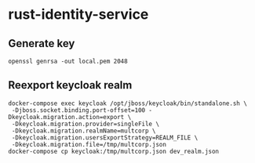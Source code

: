 # rust-identity-service


## Generate key

    openssl genrsa -out local.pem 2048

## Reexport keycloak realm

```
docker-compose exec keycloak /opt/jboss/keycloak/bin/standalone.sh \
 -Djboss.socket.binding.port-offset=100 -Dkeycloak.migration.action=export \
 -Dkeycloak.migration.provider=singleFile \
 -Dkeycloak.migration.realmName=multcorp \
 -Dkeycloak.migration.usersExportStrategy=REALM_FILE \
 -Dkeycloak.migration.file=/tmp/multcorp.json
docker-compose cp keycloak:/tmp/multcorp.json dev_realm.json
```
